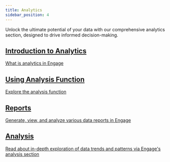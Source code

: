 ```yaml
---
title: Analytics
sidebar_position: 4
---
```


Unlock the ultimate potential of your data with our comprehensive analytics section, designed to drive informed decision-making.

<section class="row list">
   <article class="col col--6 margin-bottom--lg">
      <a class="card padding--lg cardContainer" href="/docs/engage/data/analytics/introduction/">
         <h2 class="text--truncate cardTitle" title="Introduction to Analytics">Introduction to Analytics</h2>
         <p class="text--truncate cardDescription" title="What is analytics in Engage">What is analytics in Engage</p>
      </a>
   </article>

  <article class="col col--6 margin-bottom--lg">
      <a class="card padding--lg cardContainer" href="/docs/engage/data/analytics/using-the-analysis-function/">
         <h2 class="text--truncate cardTitle" title="Using Analysis Function">Using Analysis Function</h2>
         <p class="text--truncate cardDescription" title="Explore the analysis function">Explore the analysis function</p>
      </a>
   </article>

   <article class="col col--6 margin-bottom--lg">
      <a class="card padding--lg cardContainer" href="/docs/engage/data/analytics/reports/">
         <h2 class="text--truncate cardTitle" title="Reports">Reports</h2>
         <p class="text--truncate cardDescription" title="Generate, view, and analyze various data reports in Engage">Generate, view, and analyze various data reports in Engage</p>
      </a>
   </article>

<article class="col col--6 margin-bottom--lg">
      <a class="card padding--lg cardContainer" href="/docs/engage/data/analytics/analysis/">
         <h2 class="text--truncate cardTitle" title="Analysis">Analysis</h2>
         <p class="text--truncate cardDescription" title="Read about in-depth exploration of data trends and patterns via Engage's analysis section">Read about in-depth exploration of data trends and patterns via Engage's analysis section</p>
      </a>
   </article>
</section>